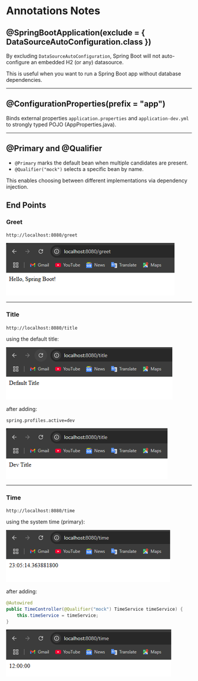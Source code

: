 # Annotations Notes

## @SpringBootApplication(exclude = { DataSourceAutoConfiguration.class })

By excluding `DataSourceAutoConfiguration`, Spring Boot will not auto-configure an embedded H2 (or any) datasource.

This is useful when you want to run a Spring Boot app without database dependencies.

---

## @ConfigurationProperties(prefix = "app")

Binds external properties `application.properties` and `application-dev.yml` to strongly typed POJO (AppProperties.java).

---

## @Primary and @Qualifier

- `@Primary` marks the default bean when multiple candidates are present.
- `@Qualifier("mock")` selects a specific bean by name.

This enables choosing between different implementations via dependency injection.

## End Points

### Greet
`http://localhost:8080/greet`

![greet](greet.png)

---

### Title
`http://localhost:8080/title`

using the default title:

![title](default_title.png)

after adding:
```
spring.profiles.active=dev
```

![title](dev_title.png)

---

### Time
`http://localhost:8080/time`

using the system time (primary):

![time](system_time.png)

after adding:
```java
@Autowired
public TimeController(@Qualifier("mock") TimeService timeService) {
    this.timeService = timeService;
}
```

![time](mock_time.png)